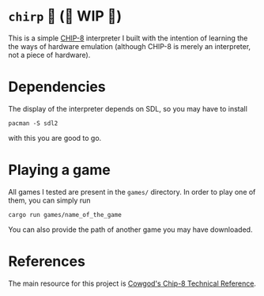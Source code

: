 # `chirp` 🐣  (🚧 WIP 🚧)

This is a simple [CHIP-8](https://en.wikipedia.org/wiki/CHIP-8) interpreter I
built with the intention of learning the the ways of hardware emulation
(although CHIP-8 is merely an interpreter, not a piece of hardware).

# Dependencies

The display of the interpreter depends on SDL, so you may have to install
```
pacman -S sdl2
```
with this you are good to go.

# Playing a game

All games I tested are present in the `games/` directory. In order to play one
of them, you can simply run
```
cargo run games/name_of_the_game
```
You can also provide the path of another game you may have downloaded.

# References

The main resource for this project is [Cowgod's Chip-8 Technical Reference](http://devernay.free.fr/hacks/chip8/C8TECH10.HTM).
